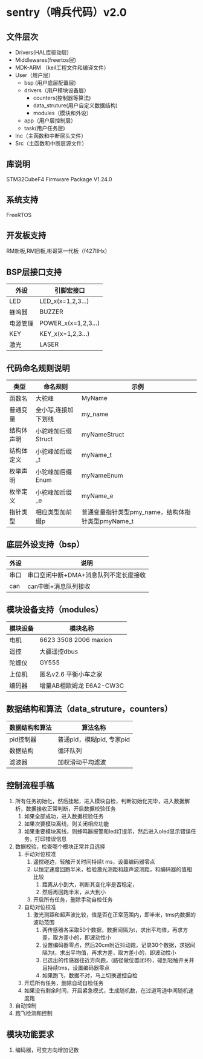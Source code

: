 # sentry（哨兵代码）v2.0

## 文件层次

* Drivers(HAL库驱动层)
* Middlewares(freertos层)
* MDK-ARM （keil工程文件和编译文件）
* User（用户层）
  + bsp (用户底层配置层)
  + drivers（用户模块设备层）
    - counters(控制器等算法)
    - data_struture(用户自定义数据结构)
    - modules（模块和外设）
  + app（用户层控制层）
  + task(用户任务层)
* Inc（主函数和中断层头文件）
* Src（主函数和中断层源文件）

## 库说明

STM32CubeF4 Firmware Package V1.24.0

## 系统支持

FreeRTOS

## 开发板支持

RM新板,RM旧板,彬哥第一代板（f427IIHx）

## BSP层接口支持
外设|引脚宏接口
-|-
LED|LED_x(x=1,2,3…)
蜂鸣器|BUZZER
电源管理|POWER_x(x=1,2,3…)
KEY|KEY_x(x=1,2,3…)
激光|LASER
## 代码命名规则说明

类型|命名规则|示例
-|-|-
 函数名|大驼峰|MyName
 普通变量|全小写,连接加下划线|my_name
 结构体声明|小驼峰加后缀Struct|myNameStruct
 结构体定义|小驼峰加后缀_t|myName_t
 枚举声明|小驼峰加后缀Enum|myNameEnum
 枚举定义|小驼峰加后缀_e|myName_e
 指针类型|相应类型加前缀p|普通变量指针类型pmy_name，结构体指针类型pmyName_t

## 底层外设支持（bsp）

外设|说明
-|-
串口|串口空闲中断+DMA+消息队列不定长度接收
can|can中断+消息队列接收

## 模块设备支持（modules）

模块设备|模块名称
-|-
电机|6623  3508  2006 maxion
遥控|大疆遥控dbus
陀螺仪|GY555
上位机|匿名v2.6 平衡小车之家
编码器|增量AB相欧姆龙 E6A2-CW3C

## 数据结构和算法（data_struture，counters）

数据结构和算法|算法名称
-|-
pid控制器|普通pid，模糊pid, 专家pid
数据结构|循环队列
滤波器|加权滑动平均滤波


## 控制流程手稿
  1. 所有任务初始化，然后挂起，进入模块自检，判断初始化完毕，进入数据解析，数据接收正常判断，开启数据校验任务
     1. 如果全部成功，进入数据校验任务
     2. 如果次要模块离线，则关闭相应功能
     3. 如果重要模块离线，则蜂鸣器报警和led灯提示，然后进入oled显示错误任务，打印错误信息
  2. 数据校验，检查哪个模块正常并且选择
     1. 手动对位校准 
        1. 遥控碰边，轻触开关时间持续t ms，设置编码器零点
        2. 以恒定速度回跑半米，检验激光测距和超声波测距，和编码器的值相比较
           1. 距离从小到大，判断其变化率是否稳定，
           2. 然后再回跑半米，从大到小
        3. 开启所有任务，删除手动自检任务
     2. 自动对位校准
        1. 激光测距和超声波比较，值是否在正常范围内，即半米，tms内数据的波动范围
           1. 两传感器各采取50个数据，数据间隔为t，求出平均值，再求方差，取方差小的，即波动性小
           2. 设置编码器零点，然后20cm附近抖动跑，记录30个数据，求据间隔为t，求出平均值，再求方差，取方差小的，即波动性小
           3. 已选出的传感器往近方向跑，(路径做位置闭环)，碰到轻触开关并且持续tms，设置编码器零点
           4. 如果跑飞，数据不对，马上切换遥控自检
     2. 开启所有任务，删除自动自检任务
     3. 如果没有剩余时间，开启紧急模式，生成随机数，在过道弯道中间随机速度跑
  2. 自动控制
  3. 跑飞检测和控制


## 模块功能要求
  1. 编码器，可变方向增加记数
